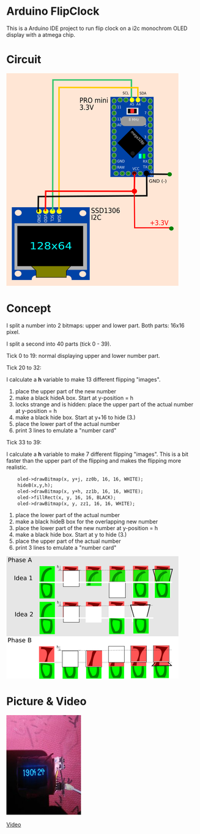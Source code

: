 # Arduino FlipClock

This is a Arduino IDE project to run flip clock on a i2c monochrom OLED display with a atmega chip.

# Circuit

![circuit i2c OLED Arduino Pro Mini](img/circuit.png)

# Concept

I split a number into 2 bitmaps: upper and lower part. Both parts: 16x16 pixel.

I split a second into 40 parts (tick 0 - 39).

Tick 0 to 19: normal displaying upper and lower number part.

Tick 20 to 32:

I calculate a **h** variable to make 13 different flipping "images".

1.  place the upper part of the new number
2.  make a black hideA box. Start at y-position = h
3.  locks strange and is hidden: place the upper part of the actual number at y-position = h
4.  make a black hide box. Start at y+16 to hide (3.)
5.  place the lower part of the actual number
6.  print 3 lines to emulate a "number card"

Tick 33 to 39:

I calculate a **h** variable to make 7 different flipping "images". This is a bit faster
than the upper part of the flipping and makes the flipping more realistic.

        oled->drawBitmap(x, y+j, zz0b, 16, 16, WHITE);
        hideB(x,y,h);
        oled->drawBitmap(x, y+h, zz1b, 16, 16, WHITE);
        oled->fillRect(x, y, 16, 16, BLACK);
        oled->drawBitmap(x, y, zz1, 16, 16, WHITE);

1.  place the lower part of the actual number
2.  make a black hideB box for the overlapping new number
3.  place the lower part of the new number at y-position = h
4.  make a black hide box. Start at y to hide (3.)
5.  place the upper part of the actual number
6.  print 3 lines to emulate a "number card"

![concept Flip Clock](img/concept.png)

# Picture & Video

![Arduino Flip Clock](img/picture.jpg)

[Video](https://youtu.be/-g_iMmHoepM)
